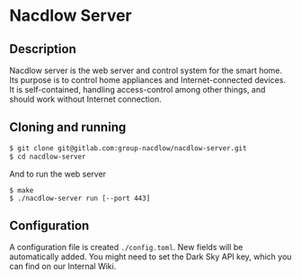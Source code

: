 # Nacdlow Server

## Description

Nacdlow server is the web server and control system for the smart home. Its
purpose is to control home appliances and Internet-connected devices. It 
is self-contained, handling access-control among other things, and should work
without Internet connection.

## Cloning and running

```sh
$ git clone git@gitlab.com:group-nacdlow/nacdlow-server.git
$ cd nacdlow-server
```

And to run the web server
```
$ make
$ ./nacdlow-server run [--port 443]
```

## Configuration

A configuration file is created `./config.toml`. New fields will be
automatically added. You might need to set the Dark Sky API key, which you can
find on our Internal Wiki.
